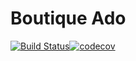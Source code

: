 # Boutique Ado

[![Build Status](https://travis-ci.org/wrengit/boutiqueado.svg?branch=master)](https://travis-ci.org/wrengit/boutiqueado)[![codecov](https://codecov.io/gh/wrengit/boutiqueado/branch/master/graph/badge.svg)](https://codecov.io/gh/wrengit/boutiqueado)
